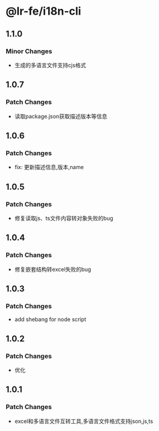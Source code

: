 # @lr-fe/i18n-cli

## 1.1.0

### Minor Changes

- 生成的多语言文件支持cjs格式

## 1.0.7

### Patch Changes

- 读取package.json获取描述版本等信息

## 1.0.6

### Patch Changes

- fix: 更新描述信息,版本,name

## 1.0.5

### Patch Changes

- 修复读取js、ts文件内容转对象失败的bug

## 1.0.4

### Patch Changes

- 修复嵌套结构转excel失败的bug

## 1.0.3

### Patch Changes

- add shebang for node script

## 1.0.2

### Patch Changes

- 优化

## 1.0.1

### Patch Changes

- excel和多语言文件互转工具,多语言文件格式支持json,js,ts

